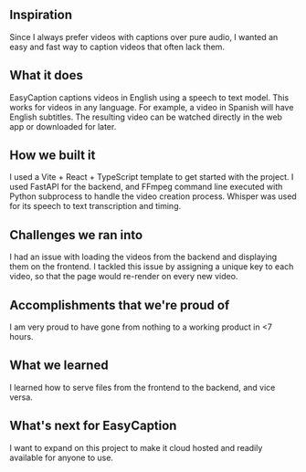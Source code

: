 ## Inspiration
Since I always prefer videos with captions over pure audio, I wanted an easy and fast way to caption videos that often lack them.

## What it does
EasyCaption captions videos in English using a speech to text model. This works for videos in any language. For example, a video in Spanish will have English subtitles. The resulting video can be watched directly in the web app or downloaded for later.

## How we built it
I used a Vite + React + TypeScript template to get started with the project. I used FastAPI for the backend, and FFmpeg command line executed with Python subprocess to handle the video creation process. Whisper was used for its speech to text transcription and timing.

## Challenges we ran into
I had an issue with loading the videos from the backend and displaying them on the frontend. I tackled this issue by assigning a unique key to each video, so that the page would re-render on every new video.

## Accomplishments that we're proud of
I am very proud to have gone from nothing to a working product in <7 hours. 

## What we learned
I learned how to serve files from the frontend to the backend, and vice versa.

## What's next for EasyCaption
I want to expand on this project to make it cloud hosted and readily available for anyone to use.